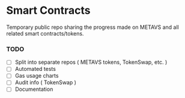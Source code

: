 # Smart Contracts

Temporary public repo sharing the progress made on METAVS and all related smart contracts/tokens.

### TODO
- [ ] Split into separate repos ( METAVS tokens, TokenSwap, etc. )
- [ ] Automated tests
- [ ] Gas usage charts
- [ ] Audit info ( TokenSwap )
- [ ] Documentation
